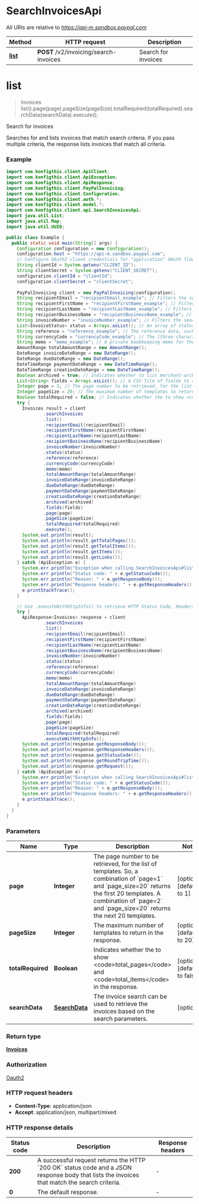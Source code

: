 # SearchInvoicesApi

All URIs are relative to *https://api-m.sandbox.paypal.com*

| Method | HTTP request | Description |
|------------- | ------------- | -------------|
| [**list**](SearchInvoicesApi.md#list) | **POST** /v2/invoicing/search-invoices | Search for invoices |


<a name="list"></a>
# **list**
> Invoices list().page(page).pageSize(pageSize).totalRequired(totalRequired).searchData(searchData).execute();

Search for invoices

Searches for and lists invoices that match search criteria. If you pass multiple criteria, the response lists invoices that match all criteria.

### Example
```java
import com.konfigthis.client.ApiClient;
import com.konfigthis.client.ApiException;
import com.konfigthis.client.ApiResponse;
import com.konfigthis.client.PayPalInvoicing;
import com.konfigthis.client.Configuration;
import com.konfigthis.client.auth.*;
import com.konfigthis.client.model.*;
import com.konfigthis.client.api.SearchInvoicesApi;
import java.util.List;
import java.util.Map;
import java.util.UUID;

public class Example {
  public static void main(String[] args) {
    Configuration configuration = new Configuration();
    configuration.host = "https://api-m.sandbox.paypal.com";
    // Configure OAuth2 client credentials for "application" OAuth flow
    String clientId = System.getenv("CLIENT_ID");
    String clientSecret = System.getenv("CLIENT_SECRET");
    configuration.clientId = "clientId";
    configuration.clientSecret = "clientSecret";
    
    PayPalInvoicing client = new PayPalInvoicing(configuration);
    String recipientEmail = "recipientEmail_example"; // Filters the search by the email address.
    String recipientFirstName = "recipientFirstName_example"; // Filters the search by the recipient first name.
    String recipientLastName = "recipientLastName_example"; // Filters the search by the recipient last name.
    String recipientBusinessName = "recipientBusinessName_example"; // Filters the search by the recipient business name.
    String invoiceNumber = "invoiceNumber_example"; // Filters the search by the invoice number.
    List<InvoiceStatus> status = Arrays.asList(); // An array of status values.
    String reference = "reference_example"; // The reference data, such as a PO number.
    String currencyCode = "currencyCode_example"; // The [three-character ISO-4217 currency code](https://raw.githubusercontent.com) that identifies the currency.
    String memo = "memo_example"; // A private bookkeeping memo for the user.
    AmountRange totalAmountRange = new AmountRange();
    DateRange invoiceDateRange = new DateRange();
    DateRange dueDateRange = new DateRange();
    DateTimeRange paymentDateRange = new DateTimeRange();
    DateTimeRange creationDateRange = new DateTimeRange();
    Boolean archived = true; // Indicates whether to list merchant-archived invoices in the response. Value is:<ul><li><code>true</code>. Response lists only merchant-archived invoices.</li><li><code>false</code>. Response lists only unarchived invoices.</li><li><code>null</code>. Response lists all invoices.</li></ul>
    List<String> fields = Arrays.asList(); // A CSV file of fields to return for the user, if available. Because the invoice object can be very large, field filtering is required. Valid collection fields are <code>items</code>, <code>payments</code>, <code>refunds</code>, <code>additional_recipients_info</code>, and <code>attachments</code>.
    Integer page = 1; // The page number to be retrieved, for the list of templates. So, a combination of `page=1` and `page_size=20` returns the first 20 templates. A combination of `page=2` and `page_size=20` returns the next 20 templates.
    Integer pageSize = 20; // The maximum number of templates to return in the response.
    Boolean totalRequired = false; // Indicates whether the to show <code>total_pages</code> and <code>total_items</code> in the response.
    try {
      Invoices result = client
              .searchInvoices
              .list()
              .recipientEmail(recipientEmail)
              .recipientFirstName(recipientFirstName)
              .recipientLastName(recipientLastName)
              .recipientBusinessName(recipientBusinessName)
              .invoiceNumber(invoiceNumber)
              .status(status)
              .reference(reference)
              .currencyCode(currencyCode)
              .memo(memo)
              .totalAmountRange(totalAmountRange)
              .invoiceDateRange(invoiceDateRange)
              .dueDateRange(dueDateRange)
              .paymentDateRange(paymentDateRange)
              .creationDateRange(creationDateRange)
              .archived(archived)
              .fields(fields)
              .page(page)
              .pageSize(pageSize)
              .totalRequired(totalRequired)
              .execute();
      System.out.println(result);
      System.out.println(result.getTotalPages());
      System.out.println(result.getTotalItems());
      System.out.println(result.getItems());
      System.out.println(result.getLinks());
    } catch (ApiException e) {
      System.err.println("Exception when calling SearchInvoicesApi#list");
      System.err.println("Status code: " + e.getStatusCode());
      System.err.println("Reason: " + e.getResponseBody());
      System.err.println("Response headers: " + e.getResponseHeaders());
      e.printStackTrace();
    }

    // Use .executeWithHttpInfo() to retrieve HTTP Status Code, Headers and Request
    try {
      ApiResponse<Invoices> response = client
              .searchInvoices
              .list()
              .recipientEmail(recipientEmail)
              .recipientFirstName(recipientFirstName)
              .recipientLastName(recipientLastName)
              .recipientBusinessName(recipientBusinessName)
              .invoiceNumber(invoiceNumber)
              .status(status)
              .reference(reference)
              .currencyCode(currencyCode)
              .memo(memo)
              .totalAmountRange(totalAmountRange)
              .invoiceDateRange(invoiceDateRange)
              .dueDateRange(dueDateRange)
              .paymentDateRange(paymentDateRange)
              .creationDateRange(creationDateRange)
              .archived(archived)
              .fields(fields)
              .page(page)
              .pageSize(pageSize)
              .totalRequired(totalRequired)
              .executeWithHttpInfo();
      System.out.println(response.getResponseBody());
      System.out.println(response.getResponseHeaders());
      System.out.println(response.getStatusCode());
      System.out.println(response.getRoundTripTime());
      System.out.println(response.getRequest());
    } catch (ApiException e) {
      System.err.println("Exception when calling SearchInvoicesApi#list");
      System.err.println("Status code: " + e.getStatusCode());
      System.err.println("Reason: " + e.getResponseBody());
      System.err.println("Response headers: " + e.getResponseHeaders());
      e.printStackTrace();
    }
  }
}

```

### Parameters

| Name | Type | Description  | Notes |
|------------- | ------------- | ------------- | -------------|
| **page** | **Integer**| The page number to be retrieved, for the list of templates. So, a combination of &#x60;page&#x3D;1&#x60; and &#x60;page_size&#x3D;20&#x60; returns the first 20 templates. A combination of &#x60;page&#x3D;2&#x60; and &#x60;page_size&#x3D;20&#x60; returns the next 20 templates. | [optional] [default to 1] |
| **pageSize** | **Integer**| The maximum number of templates to return in the response. | [optional] [default to 20] |
| **totalRequired** | **Boolean**| Indicates whether the to show &lt;code&gt;total_pages&lt;/code&gt; and &lt;code&gt;total_items&lt;/code&gt; in the response. | [optional] [default to false] |
| **searchData** | [**SearchData**](SearchData.md)| The invoice search can be used to retrieve the invoices based on the search parameters. | [optional] |

### Return type

[**Invoices**](Invoices.md)

### Authorization

[Oauth2](../README.md#Oauth2)

### HTTP request headers

 - **Content-Type**: application/json
 - **Accept**: application/json, multipart/mixed

### HTTP response details
| Status code | Description | Response headers |
|-------------|-------------|------------------|
| **200** | A successful request returns the HTTP &#x60;200 OK&#x60; status code and a JSON response body that lists the invoices that match the search criteria. |  -  |
| **0** | The default response. |  -  |

